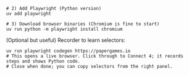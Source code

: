 

```
# 2) Add Playwright (Python version)
uv add playwright

# 3) Download browser binaries (Chromium is fine to start)
uv run python -m playwright install chromium
```

(Optional but useful) Recorder to learn selectors:

```
uv run playwright codegen https://papergames.io
# This opens a live browser. Click through to Connect 4; it records steps and shows Python code.
# Close when done; you can copy selectors from the right panel.
```
